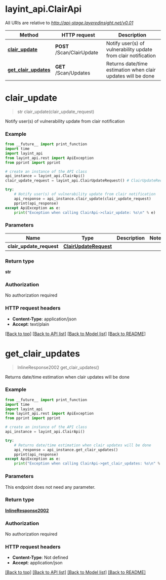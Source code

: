 # layint_api.ClairApi

All URIs are relative to *http://api-stage.layeredinsight.net/v0.01*

Method | HTTP request | Description
------------- | ------------- | -------------
[**clair_update**](ClairApi.md#clair_update) | **POST** /Scan/ClairUpdate | Notify user(s) of vulnerability update from clair notification
[**get_clair_updates**](ClairApi.md#get_clair_updates) | **GET** /Scan/Updates | Returns date/time estimation when clair updates will be done


# **clair_update**
> str clair_update(clair_update_request)

Notify user(s) of vulnerability update from clair notification

### Example 
```python
from __future__ import print_function
import time
import layint_api
from layint_api.rest import ApiException
from pprint import pprint

# create an instance of the API class
api_instance = layint_api.ClairApi()
clair_update_request = layint_api.ClairUpdateRequest() # ClairUpdateRequest | 

try: 
    # Notify user(s) of vulnerability update from clair notification
    api_response = api_instance.clair_update(clair_update_request)
    pprint(api_response)
except ApiException as e:
    print("Exception when calling ClairApi->clair_update: %s\n" % e)
```

### Parameters

Name | Type | Description  | Notes
------------- | ------------- | ------------- | -------------
 **clair_update_request** | [**ClairUpdateRequest**](ClairUpdateRequest.md)|  | 

### Return type

**str**

### Authorization

No authorization required

### HTTP request headers

 - **Content-Type**: application/json
 - **Accept**: text/plain

[[Back to top]](#) [[Back to API list]](../README.md#documentation-for-api-endpoints) [[Back to Model list]](../README.md#documentation-for-models) [[Back to README]](../README.md)

# **get_clair_updates**
> InlineResponse2002 get_clair_updates()

Returns date/time estimation when clair updates will be done

### Example 
```python
from __future__ import print_function
import time
import layint_api
from layint_api.rest import ApiException
from pprint import pprint

# create an instance of the API class
api_instance = layint_api.ClairApi()

try: 
    # Returns date/time estimation when clair updates will be done
    api_response = api_instance.get_clair_updates()
    pprint(api_response)
except ApiException as e:
    print("Exception when calling ClairApi->get_clair_updates: %s\n" % e)
```

### Parameters
This endpoint does not need any parameter.

### Return type

[**InlineResponse2002**](InlineResponse2002.md)

### Authorization

No authorization required

### HTTP request headers

 - **Content-Type**: Not defined
 - **Accept**: application/json

[[Back to top]](#) [[Back to API list]](../README.md#documentation-for-api-endpoints) [[Back to Model list]](../README.md#documentation-for-models) [[Back to README]](../README.md)


